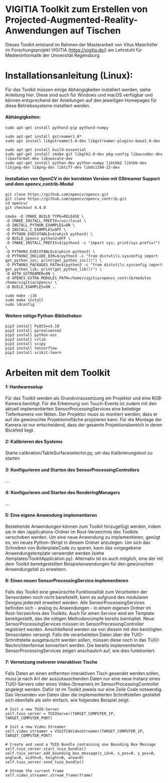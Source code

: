 # VIGITIA Toolkit zum Erstellen von Projected-Augmented-Reality-Anwendungen auf Tischen

Dieses Toolkit entstand im Rahmen der Masterarbeit von Vitus Maierhöfer im Forschungsprojekt VIGITIA 
(https://vigitia.de/) am Lehrstuhl für Medieninformatik der Universität Regensburg.


# Installationsanleitung (Linux):

Für das Toolkit müssen einige Abhängigkeiten installiert werden, siehe Anleitung hier. 
Diese sind auch für Windows und macOS verfügbar und können entsprechend der Anleitungen auf den jeweiligen Homepages für diese Betriebssysteme installiert werden.

#### Abhängigkeiten:

```
sudo apt-get install python3-pip python3-numpy
```

```
sudo apt-get install gstreamer1.0*
sudo apt install libgstreamer1.0-dev libgstreamer-plugins-base1.0-dev

sudo apt-get install build-essential
sudo apt-get install cmake git libgtk2.0-dev pkg-config libavcodec-dev libavformat-dev libswscale-dev
sudo apt-get install python-dev python-numpy libtbb2 libtbb-dev libjpeg-dev libpng-dev libtiff-dev libdc1394-22-dev
```

#### Installation von OpenCV in der korrekten Version mit GStreamer Support und dem opencv_contrib-Modul

```
git clone https://github.com/opencv/opencv.git
git clone https://github.com/opencv/opencv_contrib.git
cd opencv/
git checkout 4.4.0

cmake -D CMAKE_BUILD_TYPE=RELEASE \
-D CMAKE_INSTALL_PREFIX=/usr/local \
-D INSTALL_PYTHON_EXAMPLES=ON \
-D INSTALL_C_EXAMPLES=OFF \
-D PYTHON_EXECUTABLE=$(which python3) \
-D BUILD_opencv_python2=OFF \
-D CMAKE_INSTALL_PREFIX=$(python3 -c "import sys; print(sys.prefix)") \
-D PYTHON3_EXECUTABLE=$(which python3) \
-D PYTHON3_INCLUDE_DIR=$(python3 -c "from distutils.sysconfig import get_python_inc; print(get_python_inc())") \
-D PYTHON3_PACKAGES_PATH=$(python3 -c "from distutils.sysconfig import get_python_lib; print(get_python_lib())") \
-D WITH_GSTREAMER=ON \
-D OPENCV_EXTRA_MODULES_PATH=/home/vigitia/opencv_contrib/modules /home/vigitia/opencv/ \
-D BUILD_EXAMPLES=ON ..

sudo make -j16
sudo make install
sudo ldconfig```

```
#### Weitere nötige Python-Bibliotheken
```
pip3 install PyQt5==5.10
pip3 install pyrealsense2
pip3 install python-osc
pip3 install cvlib
pip3 install scipy
pip3 install tensorflow
pip3 install scikit-learn
```


# Arbeiten mit dem Toolkit

#### 1: Hardwaresetup

Für das Toolkit werden als Grundvoraussetzung ein Projektor und eine RGB-Kamera
benötigt. Für die Erkennung von Touch-Events ist zudem mit den aktuell implementierten SensorProcessingServices eine beliebige Tiefenkamera von Nöten. Der Projektor muss so montiert werden, dass er auf die gewünschte Projektionsfläche projizieren kann. Für die Montage der Kamera ist nur entscheidend, dass der gesamte
Projektionsbereich in deren Blickfeld liegt.

#### 2: Kalibrieren des Systems

Starte calibration/TableSurfaceselector.py, um das Kalibrierungstool zu starten

#### 3: Konfigurieren und Starten des SensorProcessingControllers
...

#### 4: Konfigurieren und Starten des RenderingManagers
...

#### 5: Eine eigene Anwendung implementieren

Bestehende Anwendungen können zum Toolkit hinzugefügt werden, indem sie in den /applications-Ordner im Root-Verzeichnis des Toolkits verschoben werden. Um eine neue Anwendung zu implementieren, genügt es, ein neues Python-Skript in diesem Ordner anzulegen. Um sich das Schreiben von BoilerplateCode zu sparen, kann das vorgegebene Anwendungstemplate verwendet werden (siehe /templates/TookitApplication.py). Alternativ ist es auch möglich, eine der mit dem Toolkit bereitgestellten Beispielanwendungen für den gewünschen Anwendungsfall zu erweitern.

#### 6: Einen neuen SensorProcessingService implementieren

Falls das Toolkit eine gewünschte Funktionalität zum Verarbeiten der Sensordaten noch nicht bereitstellt, kann es aufgrund des modularen Designs jederzeit erweitert werden. Alle SensorProcessingServices befinden sich - analog zu Anwendungen - in einem eigenen Ordner im Root-Verzeichnis des Toolkits. Auch für einen Service wird ein Template bereitgestellt, das die nötigen Methodenrümpfe bereits beinhaltet. Neue SensorProcessingServices müssen im SensorProcessingController registriert werden. Anschließend werden sie von diesem mit den benötigten Sensordaten versorgt. Falls die verarbeiteten Daten über die TUIO-Schnittstelle ausgetauscht werden sollen, müssen diese noch in das TUIO-Nachrichtenformat konvertiert werden. Die bereits implementierten SensorProcessingServices zeigen anschaulich auf, wie dies funktioniert.

#### 7: Vernetzung mehrerer interaktiver Tische
Falls Daten an einen entfernten interaktiven Tisch gesendet werden sollen, muss je
nach Art der auszutauschenden Daten nur eine neue Instanz eines TUIO-Servers
oder eines Video-Streamers im SensorProcessingController angelegt werden. Dafür ist
im Toolkit jeweils nur eine Zeile Code notwendig. Das Versenden von Daten über
die implementierten Schnittstellen gestaltet sich ebenfalls als sehr einfach, wie folgendes Beispiel zeigt:

```
# Init a new TUIO-Server
self.tuio_server = TUIOServer(TARGET_COMPUTER_IP, TARGET_COMPUTER_PORT)

# Init a new Video Streamer
self.video_streamer = VIGITIAVideoStreamer(TARGET_COMPUTER_IP, TARGET_COMPUTER_PORT)

# Create and send a TUIO Bundle containing one Bounding Box Message
self.tuio_server.start_tuio_bundle()
self.tuio_server.add_bounding_box_message(s_id=0, x_pos=0, y_pos=0, angle=0, width=0, height=0, area=0)
self.tuio_server.send_tuio_bundle()

# Stream the current frame
self.video_streamer.stream_frame(frame)
```
